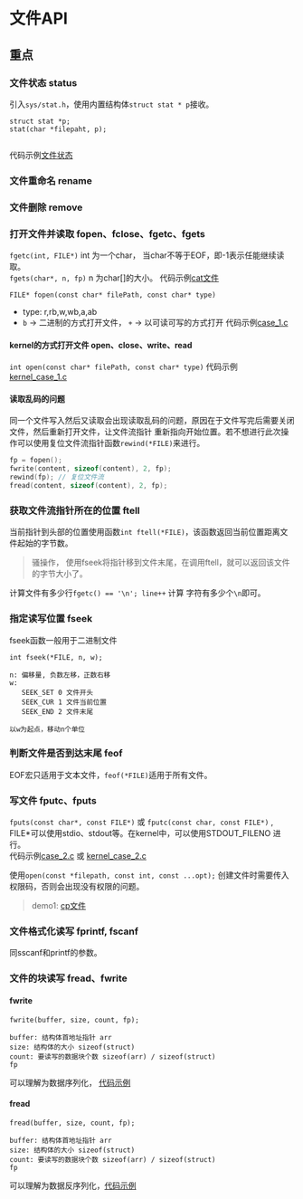 文件API
===

## 重点

### 文件状态 status
引入`sys/stat.h`，使用内置结构体`struct stat * p`接收。
```
struct stat *p;
stat(char *filepaht, p);


```
代码示例[文件状态](case_7.c)

### 文件重命名 rename

### 文件删除 remove

### 打开文件并读取 fopen、fclose、fgetc、fgets
`fgetc(int, FILE*)` int 为一个char， 当char不等于EOF，即-1表示任能继续读取。   
`fgets(char*, n, fp)`  n 为char[]的大小。
代码示例[cat文件](case_4.c)

`FILE* fopen(const char* filePath, const char* type)`
* type: r,rb,w,wb,a,ab
* `b` -> 二进制的方式打开文件， `+` -> 以可读可写的方式打开
代码示例[case_1.c](case_1.c)

#### kernel的方式打开文件 open、close、write、read
`int open(const char* filePath, const char* type)`
代码示例[kernel_case_1.c](kernel_case_1.c)

#### 读取乱码的问题
同一个文件写入然后又读取会出现读取乱码的问题，原因在于文件写完后需要关闭文件，然后重新打开文件，让文件流指针 重新指向开始位置。若不想进行此次操作可以使用复位文件流指针函数`rewind(*FILE)`来进行。
```c
fp = fopen();
fwrite(content, sizeof(content), 2, fp);
rewind(fp); // 复位文件流
fread(content, sizeof(content), 2, fp);
```    

### 获取文件流指针所在的位置 ftell
当前指针到头部的位置使用函数`int ftell(*FILE)`，该函数返回当前位置距离文件起始的字节数。
> 骚操作， 使用fseek将指针移到文件末尾，在调用ftell，就可以返回该文件的字节大小了。

计算文件有多少行`fgetc() == '\n'; line++` 计算 字符有多少个`\n`即可。   

### 指定读写位置 fseek
fseek函数一般用于二进制文件
```
int fseek(*FILE, n, w);

n: 偏移量, 负数左移，正数右移
w: 
   SEEK_SET 0 文件开头
   SEEK_CUR 1 文件当前位置
   SEEK_END 2 文件末尾

以w为起点，移动n个单位
```

### 判断文件是否到达末尾 feof
EOF宏只适用于文本文件，`feof(*FILE)`适用于所有文件。

### 写文件 fputc、fputs
`fputs(const char*, const FILE*)` 或 `fputc(const char, const FILE*)`  , FILE*可以使用stdio、stdout等。在kernel中，可以使用STDOUT_FILENO 进行。    
代码示例[case_2.c](case_2.c) 或 [kernel_case_2.c](kernel_case_2.c)

使用`open(const *filepath, const int, const ...opt);` 创建文件时需要传入权限码，否则会出现没有权限的问题。    

> demo1: [cp文件](case_3.c)

### 文件格式化读写 fprintf, fscanf
同sscanf和printf的参数。

### 文件的块读写 fread、fwrite

#### fwrite
```
fwrite(buffer, size, count, fp);

buffer: 结构体首地址指针 arr
size: 结构体的大小 sizeof(struct)
count: 要读写的数据块个数 sizeof(arr) / sizeof(struct)
fp 
```
可以理解为数据序列化， [代码示例](case_5.c)

#### fread
```
fread(buffer, size, count, fp);

buffer: 结构体首地址指针 arr
size: 结构体的大小 sizeof(struct)
count: 要读写的数据块个数 sizeof(arr) / sizeof(struct)
fp
```
可以理解为数据反序列化，[代码示例](case_6.c)
